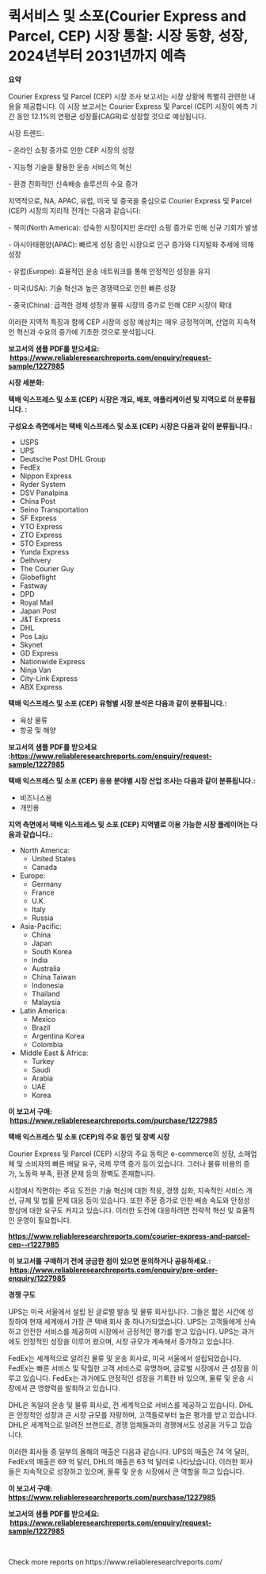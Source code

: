 <p><h1>퀵서비스 및 소포(Courier Express and Parcel, CEP) 시장 통찰: 시장 동향, 성장, 2024년부터 2031년까지 예측</h1></p><p><strong>요약</strong></p>
<p><p>Courier Express 및 Parcel (CEP) 시장 조사 보고서는 시장 상황에 특별히 관련한 내용을 제공합니다. 이 시장 보고서는 Courier Express 및 Parcel (CEP) 시장이 예측 기간 동안 12.1%의 연평균 성장률(CAGR)로 성장할 것으로 예상됩니다.</p><p>시장 트렌드:</p><p>- 온라인 쇼핑 증가로 인한 CEP 시장의 성장</p><p>- 지능형 기술을 활용한 운송 서비스의 혁신</p><p>- 환경 친화적인 신속배송 솔루션의 수요 증가</p><p>지역적으로, NA, APAC, 유럽, 미국 및 중국을 중심으로 Courier Express 및 Parcel (CEP) 시장의 지리적 전개는 다음과 같습니다:</p><p>- 북미(North America): 성숙한 시장이지만 온라인 쇼핑 증가로 인해 신규 기회가 발생</p><p>- 아시아태평양(APAC): 빠르게 성장 중인 시장으로 인구 증가와 디지털화 추세에 의해 성장</p><p>- 유럽(Europe): 효율적인 운송 네트워크를 통해 안정적인 성장을 유지</p><p>- 미국(USA): 기술 혁신과 높은 경쟁력으로 인한 빠른 성장</p><p>- 중국(China): 급격한 경제 성장과 물류 시장의 증가로 인해 CEP 시장이 확대</p><p>이러한 지역적 특징과 함께 CEP 시장의 성장 예상치는 매우 긍정적이며, 산업의 지속적인 혁신과 수요의 증가에 기초한 것으로 분석됩니다.</p></p>
<p><strong>보고서의 샘플 PDF를 받으세요: &nbsp;<a href="https://www.reliableresearchreports.com/enquiry/request-sample/1227985">https://www.reliableresearchreports.com/enquiry/request-sample/1227985</a></strong></p>
<p><strong>시장 세분화:</strong></p>
<p><strong> 택배 익스프레스 및 소포 (CEP) 시장은 개요, 배포, 애플리케이션 및 지역으로 더 분류됩니다. :</strong></p>
<p><strong>구성요소 측면에서는 택배 익스프레스 및 소포 (CEP) 시장은 다음과 같이 분류됩니다.:</strong></p>
<p><ul><li>USPS</li><li>UPS</li><li>Deutsche Post DHL Group</li><li>FedEx</li><li>Nippon Express</li><li>Ryder System</li><li>DSV Panalpina</li><li>China Post</li><li>Seino Transportation</li><li>SF Express</li><li>YTO Express</li><li>ZTO Express</li><li>STO Express</li><li>Yunda Express</li><li>Delhivery</li><li>The Courier Guy</li><li>Globeflight</li><li>Fastway</li><li>DPD</li><li>Royal Mail</li><li>Japan Post</li><li>J&T Express</li><li>DHL</li><li>Pos Laju</li><li>Skynet</li><li>GD Express</li><li>Nationwide Express</li><li>Ninja Van</li><li>City-Link Express</li><li>ABX Express</li></ul></p>
<p><strong> 택배 익스프레스 및 소포 (CEP) 유형별 시장 분석은 다음과 같이 분류됩니다.:</strong></p>
<p><ul><li>육상 물류</li><li>항공 및 해양</li></ul></p>
<p><strong>보고서의 샘플 PDF를 받으세요 :<a href="https://www.reliableresearchreports.com/enquiry/request-sample/1227985">https://www.reliableresearchreports.com/enquiry/request-sample/1227985</a></strong></p>
<p><strong> 택배 익스프레스 및 소포 (CEP) 응용 분야별 시장 산업 조사는 다음과 같이 분류됩니다.:</strong></p>
<p><ul><li>비즈니스용</li><li>개인용</li></ul></p>
<p><strong>지역 측면에서 택배 익스프레스 및 소포 (CEP) 지역별로 이용 가능한 시장 플레이어는 다음과 같습니다.:</strong></p>
<p><ul>
    <li>
        North America:
        <ul>
            <li>United States</li>
            <li>Canada</li>
        </ul>
    </li>
    <li>
        Europe:
        <ul>
            <li>Germany</li>
            <li>France</li>
            <li>U.K.</li>
            <li>Italy</li>
            <li>Russia</li>
        </ul>
    </li>
    <li>
        Asia-Pacific:
        <ul>
            <li>China</li>
            <li>Japan</li>
            <li>South Korea</li>
            <li>India</li>
            <li>Australia</li>
            <li>China Taiwan</li>
            <li>Indonesia</li>
            <li>Thailand</li>
            <li>Malaysia</li>
        </ul>
    </li>
    <li>
        Latin America:
        <ul>
            <li>Mexico</li>
            <li>Brazil</li>
            <li>Argentina Korea</li>
            <li>Colombia</li>
        </ul>
    </li>
    <li>
        Middle East & Africa:
        <ul>
            <li>Turkey</li>
            <li>Saudi</li>
            <li>Arabia</li>
            <li>UAE</li>
            <li>Korea</li>
        </ul>
    </li>
    </ul></p>
<p><strong>이 보고서 구매: &nbsp;<a href="https://www.reliableresearchreports.com/purchase/1227985">https://www.reliableresearchreports.com/purchase/1227985</a></strong></p>
<p><strong>택배 익스프레스 및 소포 (CEP)의 주요 동인 및 장벽 시장</strong></p>
<p><p>Courier Express 및 Parcel (CEP) 시장의 주요 동력은 e-commerce의 성장, 소매업체 및 소비자의 빠른 배달 요구, 국제 무역 증가 등이 있습니다. 그러나 물류 비용의 증가, 노동력 부족, 환경 문제 등의 장벽도 존재합니다.</p><p>시장에서 직면하는 주요 도전은 기술 혁신에 대한 적응, 경쟁 심화, 지속적인 서비스 개선, 규제 및 법률 문제 대응 등이 있습니다. 또한 주문 증가로 인한 배송 속도와 안정성 향상에 대한 요구도 커지고 있습니다. 이러한 도전에 대응하려면 전략적 혁신 및 효율적인 운영이 필요합니다.</p></p>
<p><strong><a href="https://www.reliableresearchreports.com/courier-express-and-parcel-cep--r1227985">https://www.reliableresearchreports.com/courier-express-and-parcel-cep--r1227985</a></strong></p>
<p><strong>이 보고서를 구매하기 전에 궁금한 점이 있으면 문의하거나 공유하세요.: &nbsp;<a href="https://www.reliableresearchreports.com/enquiry/pre-order-enquiry/1227985">https://www.reliableresearchreports.com/enquiry/pre-order-enquiry/1227985</a></strong></p>
<p><strong>경쟁 구도</strong></p>
<p><p>UPS는 미국 서울에서 설립 된 글로벌 발송 및 물류 회사입니다. 그들은 짧은 시간에 성장하여 현재 세계에서 가장 큰 택배 회사 중 하나가되었습니다. UPS는 고객들에게 신속하고 안전한 서비스를 제공하여 시장에서 긍정적인 평가를 받고 있습니다. UPS는 과거에도 안정적인 성장을 이루어 왔으며, 시장 규모가 계속해서 증가하고 있습니다.</p><p> </p><p>FedEx는 세계적으로 알려진 물류 및 운송 회사로, 미국 서울에서 설립되었습니다. FedEx는 빠른 서비스 및 탁월한 고객 서비스로 유명하며, 글로벌 시장에서 큰 성장을 이루고 있습니다. FedEx는 과거에도 안정적인 성장을 기록한 바 있으며, 물류 및 운송 시장에서 큰 영향력을 발휘하고 있습니다.</p><p>DHL은 독일의 운송 및 물류 회사로, 전 세계적으로 서비스를 제공하고 있습니다. DHL은 안정적인 성장과 큰 시장 규모를 자랑하며, 고객들로부터 높은 평가를 받고 있습니다. DHL은 세계적으로 알려진 브랜드로, 경쟁 업체들과의 경쟁에서도 성공을 거두고 있습니다.</p><p>이러한 회사들 중 일부의 올해의 매출은 다음과 같습니다. UPS의 매출은 74 억 달러, FedEx의 매출은 69 억 달러, DHL의 매출은 63 억 달러로 나타났습니다. 이러한 회사들은 지속적으로 성장하고 있으며, 물류 및 운송 시장에서 큰 역할을 하고 있습니다.</p></p>
<p><strong>이 보고서 구매: &nbsp; <a href="https://www.reliableresearchreports.com/purchase/1227985">https://www.reliableresearchreports.com/purchase/1227985</a></strong></p>
<p><strong>보고서의 샘플 PDF를 받으세요: &nbsp;<a href="https://www.reliableresearchreports.com/enquiry/request-sample/1227985">https://www.reliableresearchreports.com/enquiry/request-sample/1227985</a></strong><strong></strong></p>
<p>&nbsp;</p>
<p>Check more reports on https://www.reliableresearchreports.com/</p>